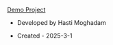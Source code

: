  [Demo Project](https://hmoghadamweb.github.io/classicshop/)

- Developed by Hasti Moghadam

- Created - 2025-3-1

